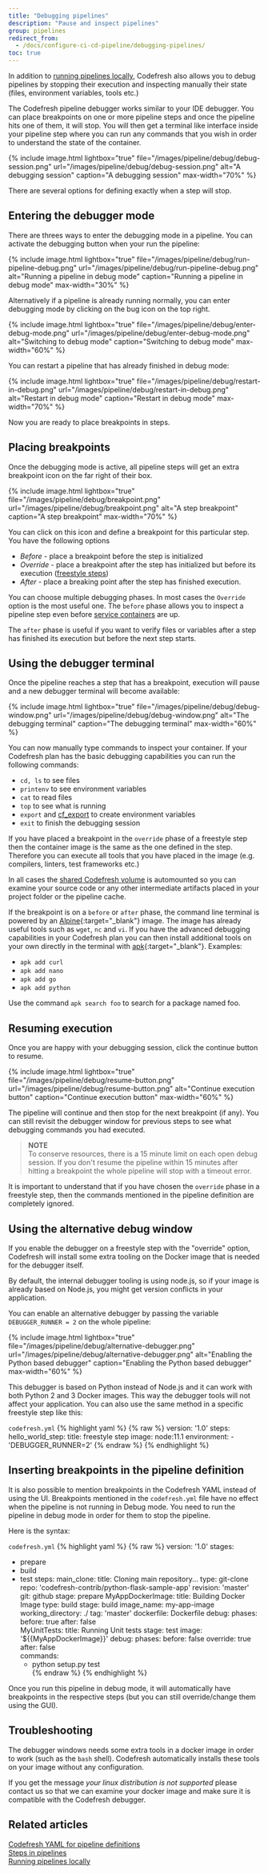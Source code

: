 ```yaml
---
title: "Debugging pipelines"
description: "Pause and inspect pipelines"
group: pipelines
redirect_from:
  - /docs/configure-ci-cd-pipeline/debugging-pipelines/
toc: true
---
```


In addition to [running pipelines locally]({{site.baseurl}}/docs/pipelines/running-pipelines-locally/), Codefresh also allows you to debug pipelines by stopping their execution and inspecting manually their state (files, environment variables, tools etc.)


The Codefresh pipeline debugger works similar to your IDE debugger. You can place breakpoints on one or more pipeline steps and once the pipeline hits one of them, it will stop. You will then get a terminal like interface inside your pipeline step where you can run any commands that you wish in order to understand the state of the container.


{%
  include image.html
  lightbox="true"
  file="/images/pipeline/debug/debug-session.png"
  url="/images/pipeline/debug/debug-session.png"
  alt="A debugging session"
  caption="A debugging session"
  max-width="70%"
%}

There are several options for defining exactly when a step will stop.

## Entering the debugger mode

There are threes ways to enter the debugging mode in a pipeline. You can activate the debugging button when your run the pipeline:

{%
  include image.html
  lightbox="true"
  file="/images/pipeline/debug/run-pipeline-debug.png"
  url="/images/pipeline/debug/run-pipeline-debug.png"
  alt="Running a pipeline in debug mode"
  caption="Running a pipeline in debug mode"
  max-width="30%"
%}

Alternatively if a pipeline is already running normally, you can enter debugging mode by clicking on the bug icon on the top right.

{%
  include image.html
  lightbox="true"
  file="/images/pipeline/debug/enter-debug-mode.png"
  url="/images/pipeline/debug/enter-debug-mode.png"
  alt="Switching to debug mode"
  caption="Switching to debug mode"
  max-width="60%"
%}

You can restart a pipeline that has already finished in debug mode:

{%
  include image.html
  lightbox="true"
  file="/images/pipeline/debug/restart-in-debug.png"
  url="/images/pipeline/debug/restart-in-debug.png"
  alt="Restart in debug mode"
  caption="Restart in debug mode"
  max-width="70%"
%}

Now you are ready to place breakpoints in steps.


## Placing breakpoints

Once the debugging mode is active, all pipeline steps will get an extra breakpoint icon on the far right of their box.

{%
  include image.html
  lightbox="true"
  file="/images/pipeline/debug/breakpoint.png"
  url="/images/pipeline/debug/breakpoint.png"
  alt="A step breakpoint"
  caption="A step breakpoint"
  max-width="70%"
%}


You can click on this icon and define a breakpoint for this particular step. You have the following options

* *Before* - place a breakpoint before the step is initialized 
* *Override* - place a breakpoint after the step has initialized but before its execution ([freestyle steps]({{site.baseurl}}/docs/pipelines/steps/freestyle/))
* *After* - place a breaking point after the step has finished execution.

You can choose multiple debugging phases. In most cases the `Override` option is the most useful one. The `before` phase allows you to inspect
a pipeline step even before [service containers]({{site.baseurl}}/docs/pipelines/service-containers/) are up.

The `after` phase is useful if you want to verify files or variables after a step has finished its execution but before the next step starts. 


## Using the debugger terminal

Once the pipeline reaches a step that has a breakpoint, execution will pause and a new debugger terminal will become available:

{%
  include image.html
  lightbox="true"
  file="/images/pipeline/debug/debug-window.png"
  url="/images/pipeline/debug/debug-window.png"
  alt="The debugging terminal"
  caption="The debugging terminal"
  max-width="60%"
%}

You can now manually type commands to inspect your container. If your Codefresh plan has the basic debugging capabilities you can run the following commands:

* `cd, ls` to see files
* `printenv` to see environment variables
* `cat` to read files
* `top` to see what is running
* `export` and [cf_export]({{site.baseurl}}/docs/pipelines/variables/#using-cf_export-command) to create environment variables
* `exit` to finish the debugging session

If you have placed a breakpoint in the `override` phase of a freestyle step then the container image is the same as the one defined in the step. Therefore you can execute all tools that you have placed in the image (e.g. compilers, linters, test frameworks etc.)

In all cases the [shared Codefresh volume]({{site.baseurl}}/docs/pipelines/introduction-to-codefresh-pipelines/#sharing-the-workspace-between-build-steps) is automounted so you can examine your source code or any other intermediate artifacts placed in your project folder or the pipeline cache.

If the breakpoint is on a `before` or `after` phase, the command line terminal is powered by an [Alpine](https://alpinelinux.org/){:target="\_blank"} image. The image has already useful tools such as `wget`, `nc` and `vi`. If you have the advanced debugging capabilities in your Codefresh plan you can then install additional tools on your own directly in the terminal with [apk](https://wiki.alpinelinux.org/wiki/Alpine_Linux_package_management){:target="\_blank"}. Examples:

* `apk add curl`
* `apk add nano`
* `apk add go`
* `apk add python`

Use the command `apk search foo` to search for a package named foo.


## Resuming execution

Once you are happy with your debugging session, click the continue button to resume.

{%
  include image.html
  lightbox="true"
  file="/images/pipeline/debug/resume-button.png"
  url="/images/pipeline/debug/resume-button.png"
  alt="Continue execution button"
  caption="Continue execution button"
  max-width="60%"
%}

The pipeline will continue and then stop for the next breakpoint (if any). You can still revisit the debugger window for previous steps to see what debugging commands you had executed.

>**NOTE**  
To conserve resources, there is a 15 minute limit on each open debug session. If you don't resume the pipeline within 15 minutes after hitting a breakpoint the whole pipeline will stop with a timeout error.

It is important to understand that if you have chosen the `override` phase in a freestyle step, then the commands mentioned in the pipeline definition are completely ignored.

## Using the alternative debug window

If you enable the debugger on a freestyle step with the "override" option, Codefresh will install some extra tooling on the Docker image that is needed for the debugger itself.

By default, the internal debugger tooling is using node.js, so if your image is already based on Node.js, you might get version conflicts in your application.

You can enable an alternative debugger by passing the variable `DEBUGGER_RUNNER = 2` on the whole pipeline:

{%
  include image.html
  lightbox="true"
  file="/images/pipeline/debug/alternative-debugger.png"
  url="/images/pipeline/debug/alternative-debugger.png"
  alt="Enabling the Python based debugger"
  caption="Enabling the Python based debugger"
  max-width="60%"
%}

This debugger is based on Python instead of Node.js and it can work with both Python 2 and 3 Docker images.
This way the debugger tools will not affect your application. You can also use the same method in a specific freestyle step like this:

`codefresh.yml`
{% highlight yaml %}
{% raw %}
version: '1.0'
steps:
  hello_world_step:
    title: freestyle step
    image: node:11.1
    environment:
      - 'DEBUGGER_RUNNER=2'
{% endraw %}
{% endhighlight %}





## Inserting breakpoints in the pipeline definition

It is also possible to mention breakpoints in the Codefresh YAML instead of using the UI. Breakpoints mentioned in the `codefresh.yml` file have no effect when the pipeline is not running in Debug mode. You need to run the pipeline in debug mode in order for them to stop the pipeline.

Here is the syntax:

`codefresh.yml`
{% highlight yaml %}
{% raw %}
version: '1.0'
stages:
  - prepare
  - build
  - test
steps:
  main_clone:
    title: Cloning main repository...
    type: git-clone
    repo: 'codefresh-contrib/python-flask-sample-app'
    revision: 'master'
    git: github
    stage: prepare
  MyAppDockerImage:
    title: Building Docker Image
    type: build
    stage: build
    image_name: my-app-image
    working_directory: ./
    tag: 'master'
    dockerfile: Dockerfile
    debug:
      phases:
        before: true
        after: false   
  MyUnitTests:
    title: Running Unit tests
    stage: test
    image: '${{MyAppDockerImage}}'
    debug:
      phases:
        before: false
        override: true
        after: false    
    commands:
      - python setup.py test  
{% endraw %}
{% endhighlight %}

Once you run this pipeline in debug mode, it will automatically have breakpoints in the respective steps (but you can still override/change them using the GUI).


## Troubleshooting

The debugger windows needs some extra tools in a docker image in order to work (such as the `bash` shell). Codefresh automatically installs these tools on your image without any configuration.

If you get the message *your linux distribution is not supported* please contact us so that we can examine your docker image and make sure it is compatible with the Codefresh debugger.


## Related articles
[Codefresh YAML for pipeline definitions]({{site.baseurl}}/docs/pipelines/what-is-the-codefresh-yaml/)  
[Steps in pipelines]({{site.baseurl}}/docs/pipelines/steps/)  
[Running pipelines locally]({{site.baseurl}}/docs/pipelines/running-pipelines-locally/)  
